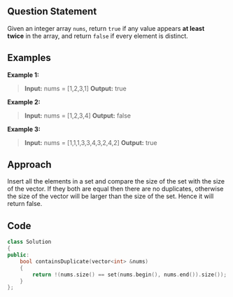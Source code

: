 ## Question Statement
Given an integer array `nums`, return `true` if any value appears **at least twice** in the array, and return `false` if every element is distinct.

## Examples
**Example 1:**
> **Input:** nums = [1,2,3,1]
> **Output:** true

**Example 2:**
> **Input:** nums = [1,2,3,4]
> **Output:** false

**Example 3:**
> **Input:** nums = [1,1,1,3,3,4,3,2,4,2]
> **Output:** true

## Approach
Insert all the elements in a set and compare the size of the set with the size of the vector. If they both are equal then there are no duplicates, otherwise the size of the vector will be larger than the size of the set. Hence it will return false.

## Code
```cpp
class Solution
{
public:
    bool containsDuplicate(vector<int> &nums)
    {
        return !(nums.size() == set(nums.begin(), nums.end()).size());
    }
};
```
